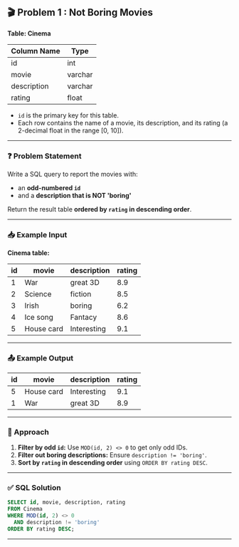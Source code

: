 ## 🎬 Problem 1 : Not Boring Movies

**Table: Cinema**

| Column Name | Type    |
|-------------|---------|
| id          | int     |
| movie       | varchar |
| description | varchar |
| rating      | float   |

- `id` is the primary key for this table.
- Each row contains the name of a movie, its description, and its rating (a 2-decimal float in the range [0, 10]).

---

### ❓ Problem Statement

Write a SQL query to report the movies with:

- an **odd-numbered `id`**
- and a **description that is NOT 'boring'**

Return the result table **ordered by `rating` in descending order**.

---

### 📥 Example Input

**Cinema table:**

| id | movie      | description | rating |
|----|------------|-------------|--------|
| 1  | War        | great 3D    | 8.9    |
| 2  | Science    | fiction     | 8.5    |
| 3  | Irish      | boring      | 6.2    |
| 4  | Ice song   | Fantacy     | 8.6    |
| 5  | House card | Interesting | 9.1    |

---

### 📤 Example Output

| id | movie      | description | rating |
|----|------------|-------------|--------|
| 5  | House card | Interesting | 9.1    |
| 1  | War        | great 3D    | 8.9    |

---

### 🧠 Approach

1. **Filter by odd `id`:** Use `MOD(id, 2) <> 0` to get only odd IDs.
2. **Filter out boring descriptions:** Ensure `description != 'boring'`.
3. **Sort by `rating` in descending order** using `ORDER BY rating DESC`.

---

### ✅ SQL Solution

```sql
SELECT id, movie, description, rating
FROM Cinema
WHERE MOD(id, 2) <> 0
  AND description != 'boring'
ORDER BY rating DESC;
```

---
